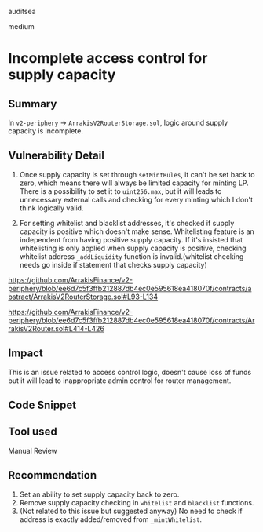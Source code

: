 auditsea

medium

# Incomplete access control for supply capacity

## Summary
In `v2-periphery` -> `ArrakisV2RouterStorage.sol`, logic around supply capacity is incomplete.

## Vulnerability Detail
1. Once supply capacity is set through `setMintRules`, it can't be set back to zero, which means there will always be limited capacity for minting LP. There is a possibility to set it to `uint256.max`, but it will leads to unnecessary external calls and checking for every minting which I don't think logically valid.

2. For setting whitelist and blacklist addresses, it's checked if supply capacity is positive which doesn't make sense. Whitelisting feature is an independent from having positive supply capacity. If it's insisted that whitelisting is only applied when supply capacity is positive, checking whitelist address `_addLiquidity` function is invalid.(whitelist checking needs go inside if statement that checks supply capacity)

https://github.com/ArrakisFinance/v2-periphery/blob/ee6d7c5f3ffb212887db4ec0e595618ea418070f/contracts/abstract/ArrakisV2RouterStorage.sol#L93-L134

https://github.com/ArrakisFinance/v2-periphery/blob/ee6d7c5f3ffb212887db4ec0e595618ea418070f/contracts/ArrakisV2Router.sol#L414-L426

## Impact
This is an issue related to access control logic, doesn't cause loss of funds but it will lead to inappropriate admin control for router management.

## Code Snippet

## Tool used

Manual Review

## Recommendation
1. Set an ability to set supply capacity back to zero.
2. Remove supply capacity checking in `whitelist` and `blacklist` functions.
3. (Not related to this issue but suggested anyway) No need to check if address is exactly added/removed from `_mintWhitelist`.